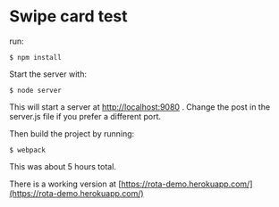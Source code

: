 # Swipe card test

run:

```
$ npm install

```

Start the server with:

```
$ node server

```
This will start a server at [http://localhost:9080](http://localhost:9080) . Change the post in the server.js file if you prefer a different port.

Then build the project by running:

```
$ webpack

```

This was about 5 hours total. 

There is a working version at [https://rota-demo.herokuapp.com/](https://rota-demo.herokuapp.com/)





